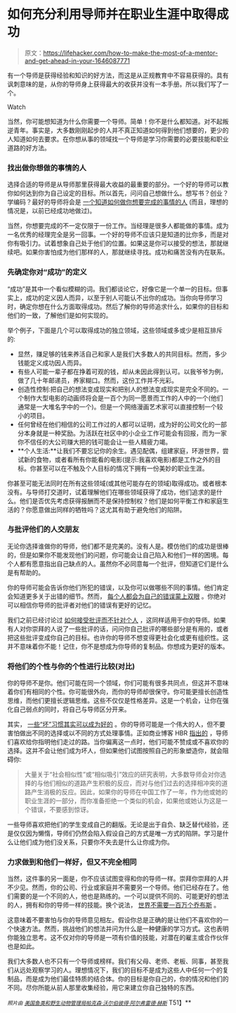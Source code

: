 # 如何充分利用导师并在职业生涯中取得成功

> 原文：<https://lifehacker.com/how-to-make-the-most-of-a-mentor-and-get-ahead-in-your-1646087771>

有一个导师是获得经验和知识的好方法，而这是从正规教育中不容易获得的。具有讽刺意味的是，从你的导师身上获得最大的收获并没有一本手册。所以我们写了一个。

Watch

当然，你可能想知道为什么你需要一个导师。简单！你不是什么都知道。对不起叛逆青年。事实是，大多数刚刚起步的人并不真正知道如何得到他们想要的，更少的人知道如何去要求。在你想从事的领域找一个导师是学习你需要的必要技能和职业道路的好方法。

### **找出做你想做的事情的人**

选择合适的导师是从导师那里获得最大收益的最重要的部分。一个好的导师可以教你如何达到你为自己设定的目标。所以首先，问问自己想做什么。想写书？创业？学编码？最好的导师将会是 [一个知道如何做你想要完成的事情的人](https://lifehacker.com/how-do-i-ask-someone-to-be-my-mentor-1626463146) (而且，理想的情况是，以前已经成功地做过)。

当然，你想要完成的不一定仅限于一份工作。当经理是很多人都能做的事情。成为一名优秀的经理完全是另一回事。一个好的导师不应该只是知道的比你多，而是对你有吸引力。试着想象自己处于他们的位置。如果这是你可以接受的想法，那就继续吧。如果你害怕成为他们那样的人，那就继续寻找。成功和痛苦没有内在联系。

### **先确定你对“成功”的定义**

“成功”是其中一个看似模糊的词。我们都谈论它，好像它是一个单一的目标。但事实上，成功的定义因人而异，以至于别人可能认不出你的成功。当你向导师学习时，确定你想在什么方面取得成功。然后了解你的导师追求什么，如果你的目标和他们的一致，了解他们是如何实现的。

举个例子，下面是几个可以取得成功的独立领域，这些领域或多或少是相互排斥的:

*   显然，赚足够的钱来养活自己和家人是我们大多数人的共同目标。然而，多少钱能定义成功因人而异。
*   有些人可能一辈子都在挣着可观的钱，却从未因此得到认可。以我爷爷为例，做了几十年邮递员，养家糊口。然而，这份工作并不光彩。
*   创造性控制:把自己的想法变成现实和把别人的想法变成现实是完全不同的。一个制作大型电影的动画师将会是一百个为同一愿景而工作的人中的一个(他们通常是一大堆名字中的一个)。但是一个网络漫画艺术家可以直接控制一个较小的项目。
*   任何曾经在他们相信的公司工作过的人都可以证明，成为好的公司文化的一部分本身就是一种奖励。为活跃在社区中的小企业工作可能会有回报，而为一家你不信任的大公司赚大把的钱可能会让一些人精疲力竭。
*   **个人生活:**让我们不要忘记你的余生。遇见配偶，组建家庭，环游世界，尝试新的食物，或者看所有你能看的电影(提示:我喜欢电影)都是工作之外的目标。你甚至可以在不触及个人目标的情况下拥有一份美妙的职业生涯。

你甚至可能无法同时在所有这些领域(或其他可能存在的领域)取得成功。或者根本没有。与导师打交道时，试着理解他们在哪些领域获得了成功，他们追求的是什么。他们是否优先考虑获得报酬而不是保持控制权？他们是如何平衡工作和家庭生活的？你愿意做出同样的牺牲吗？这尤其有助于避免他们的陷阱。

### 与批评他们的人交朋友

无论你选择谁做你的导师，他们都不是完美的。没有人是。模仿他们的成功是很棒的，但是如果你不能发现他们的问题，你可能会让自己陷入和他们一样的困境。每个人都有愿意指出自己缺点的人。虽然你不必同意每一个批评，但知道它们是什么是有帮助的。

你的导师可能会告诉你他们所犯的错误，以及你可以做哪些不同的事情。他们肯定会知道更多关于出错的细节。然而， [每个人都会为自己的错误蒙上双眼](https://lifehacker.com/how-to-identify-and-learn-from-your-mistakes-5863490) 。你绝对可以相信你导师的批评者对他们的错误有更好的记忆。

我们之前已经讨论过 [如何接受批评而不针对个人](https://lifehacker.com/how-can-i-learn-to-take-criticism-without-taking-it-per-5915488) ，这同样适用于你的导师。如果有人对你崇拜的人说了一些批评的话，问问你自己批评的哪些部分是有用的，或者把这些批评变成你自己的目标。也许你的导师不想变得更社会化或更有组织性。这并不意味着你不能！记住，你不是想成为你导师的复制品。你想成为更好的版本。

### 将他们的个性与你的个性进行比较(对比)

你的导师不是你。他们可能在同一个领域，你们可能有很多共同点，但这并不意味着你们有相同的个性。你可能很外向，而你的导师却很保守。你可能更擅长创造性思维，而他们更擅长逻辑思维。这些不仅仅是性格差异。这是一个机会，让你在强化自己弱点的同时，将自己与导师区分开来。

其实， [一些“坏”习惯其实可以成为好的](http://lifehacker.com/top-10-supposedly-bad-personality-traits-that-can-act-1644852692) 。你的导师可能是一个伟大的人，但不要害怕做出不同的选择或以不同的方式处理事情。正如商业博客 HBR [指出的](http://blogs.hbr.org/2013/12/five-signs-that-your-mentor-is-giving-you-bad-advice/) ，导师们喜欢给你指明他们走过的路。当你偏离这一点时，他们可能不赞成或不喜欢你的选择。这并不会让他们成为坏人，但如果他们试图按照自己的形象塑造你，就会阻碍你:

> 大量关于“社会相似性”或“相似吸引”效应的研究表明，大多数导师会对你选择的与他们相似的道路产生积极的反应，而对与他们过去的选择相冲突的道路产生消极的反应。因此，如果你的导师在中国工作了一年，作为他或她的职业生涯的一部分，而你准备拒绝一个类似的机会，如果他或她认为这是一个错误，不要感到惊讶。

一些导师喜欢把他们的学生变成自己的翻版。无论是出于自负、缺乏替代经验，还是仅仅因为懒惰，导师们仍然会陷入假设自己的方式是唯一方式的陷阱。学习是什么让他们成为他们没关系，只要你不失去是什么让你成为你。

### **力求做到和他们一样好，但又不完全相同**

当然，这件事的另一面是，你不应该试图变得和你的导师一样。崇拜你崇拜的人并不少见。然而，你的公司、行业或家庭并不需要另一个导师。他们已经存在了。他们需要的是一个不同的人，他也是熟练的。一个可以提供不同的、可能更好的想法的人，拥有和你的导师一样的技能。换个说法， [世界不需要一百万个乔布斯](https://lifehacker.com/integrate-rather-than-emulate-the-behavior-of-your-ro-1637622633) 。

这意味着不要害怕与你的导师意见相左。假设你总是正确的是让他们不喜欢你的一个快速方法。然而，挑战他们的想法并问为什么是一种健康的学习方式。这也表明你能独立思考。这不仅对你的导师是一项有价值的技能，对潜在的雇主或合作伙伴也是如此。

我们大多数人也不只有一个导师或榜样。我们有父母、老师、老板、同事，甚至我们从远处观察学习的人。理想情况下，我们的目标不是成为这些人中任何一个的复制品，而是成为他们最佳特质的结合体。你的目标是你自己的，你的情况和他们的不同。尽你所能从前人那里收集经验，用它来建立你自己独特的东西。

<small>*照片由*</small> [<small>*美国鱼类和野生动物管理局*</small>](http://www.flickr.com/photos/usfwsnortheast/7374951774)<small></small>*[<small>*帕克森·沃尔伯*</small>](http://www.flickr.com/photos/paxson_woelber/5427078006)<small></small>*[<small>*彼得·阿尔弗雷德·赫斯*</small>](http://www.flickr.com/photos/peterhess/5880373792) T51】**